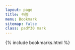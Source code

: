 ```yaml
---
layout: page
title: 书签
menu: Bookmark
sitemap: false
class: padY30 mark
---
```


{% include bookmarks.html %}